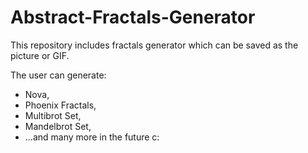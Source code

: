 # Abstract-Fractals-Generator
This repository includes fractals generator which can be saved as the picture or GIF.

The user can generate:
* Nova,
* Phoenix Fractals,
* Multibrot Set,
* Mandelbrot Set,
* ...and many more in the future c: